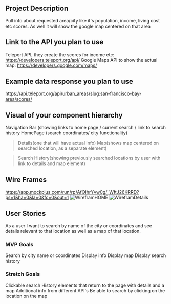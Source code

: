 ## Project Description

Pull info about requested area/city like it's population, income, living cost etc scores. As well it will show the google map centered on that area

## Link to the API you plan to use

Teleport API, they create the scores for income etc:
https://developers.teleport.org/api/
Google Maps API to show the actual map:
https://developers.google.com/maps/

## Example data response you plan to use

https://api.teleport.org/api/urban_areas/slug:san-francisco-bay-area/scores/

## Visual of your component hierarchy

Navigation Bar (showing links to home page / current search / link to search history
HomePage (search coordinates/ city functionality)

> Details(one that will have actual info)
> Map(shows map centered on searched location, as a separate element)

> Search History(showing previously searched locations by user with link to details and map element)

## Wire Frames

https://app.mockplus.com/run/rp/AfQIhrYvw0g/_WftJ26KRRD?ps=1&ha=0&la=0&fc=0&out=1
![WireframHOME](https://media.git.generalassemb.ly/user/34028/files/5a059d80-81a0-11eb-99ac-19bff6a9b3f5)
![WireframDetails](https://media.git.generalassemb.ly/user/34028/files/7acdf300-81a0-11eb-98f5-755b561a4f58)

## User Stories

As a user I want to search by name of the city or coordinates and see details relevant to that location as well as a map of that location.

### MVP Goals

Search by city name or coordinates
Display info
Display map
Display search history

### Stretch Goals

Clickable search History elements that return to the page with details and a map
Additional info from different API's
Be able to search by clicking on the location on the map
